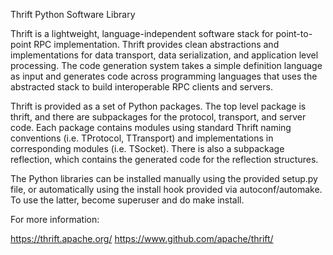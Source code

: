 Thrift Python Software Library

Thrift is a lightweight, language-independent software stack for
point-to-point RPC implementation.
Thrift provides clean abstractions and implementations for data transport,
data serialization, and application level processing. The code generation
system takes a simple definition language as input and generates code
across programming languages that uses the abstracted stack to build
interoperable RPC clients and servers.

Thrift is provided as a set of Python packages. The top level package is
thrift, and there are subpackages for the protocol, transport, and server
code. Each package contains modules using standard Thrift naming conventions
(i.e. TProtocol, TTransport) and implementations in corresponding modules
(i.e. TSocket).  There is also a subpackage reflection, which contains
the generated code for the reflection structures.

The Python libraries can be installed manually using the provided setup.py
file, or automatically using the install hook provided via autoconf/automake.
To use the latter, become superuser and do make install.

For more information:

https://thrift.apache.org/
https://www.github.com/apache/thrift/
